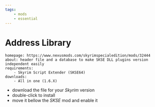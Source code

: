 ```yaml
---
tags:
    - mods
    - essential
---
```


# Address Library

```project_info
homepage: https://www.nexusmods.com/skyrimspecialedition/mods/32444
about: header file and a database to make SKSE DLL plugins version independent easily
requirements:
    - Skyrim Script Extender (SKSE64)
downloads:
    - All in one (1.6.X)
```

* download the file for your *Skyrim* version
* double-click to install
* move it bellow the *SKSE* mod and enable it
